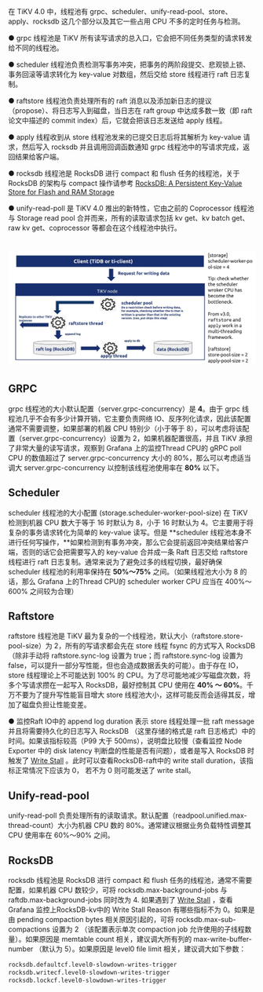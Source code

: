 在 TiKV 4.0 中，线程池有 grpc、scheduler、unify-read-pool、store、apply、rocksdb 这几个部分以及其它一些占用 CPU 不多的定时任务与检测。

●     grpc 线程池是 TiKV 所有读写请求的总入口，它会把不同任务类型的请求转发给不同的线程池。 

●     scheduler 线程池负责检测写事务冲突，把事务的两阶段提交、悲观锁上锁、事务回滚等请求转化为 key-value 对数组，然后交给 store 线程进行 raft 日志复制。

●     raftstore 线程池负责处理所有的 raft 消息以及添加新日志的提议（propose）、将日志写入到磁盘，当日志在 raft group 中达成多数一致（即 raft 论文中描述的 commit index）后，它就会把该日志发送给 apply 线程。

●     apply 线程收到从 store 线程池发来的已提交日志后将其解析为 key-value 请求，然后写入 rocksdb 并且调用回调函数通知 grpc 线程池中的写请求完成，返回结果给客户端。

●     rocksdb 线程池是 RocksDB 进行 compact 和 flush 任务的线程池，关于 RocksDB 的架构与 compact 操作请参考 [RocksDB: A Persistent Key-Value Store for Flash and RAM Storage](https://github.com/facebook/rocksdb)

●     unify-read-poll 是 TiKV 4.0 推出的新特性，它由之前的 Coprocessor 线程池与 Storage read pool 合并而来，所有的读取请求包括 kv get、kv batch get、raw kv get、coprocessor 等都会在这个线程池中执行。

# ![图片](https://github.com/pingcap-incubator/tidb-in-action/blob/master/res/session4/chapter8/tikv-config-optimize/tikv_thread_pool.jpg)
## GRPC
grpc 线程池的大小默认配置（server.grpc-concurrency）是 **4**。由于 grpc 线程池几乎不会有多少计算开销，它主要负责网络 IO、反序列化请求，因此该配置通常不需要调整，如果部署的机器 CPU 特别少（小于等于 8），可以考虑将该配置（server.grpc-concurrency）设置为 2，如果机器配置很高，并且 TiKV 承担了非常大量的读写请求，观察到 Grafana 上的监控Thread CPU的 gRPC poll CPU 的数值超过了 server.grpc-concurrency 大小的 80%，那么可以考虑适当调大  server.grpc-concurrency 以控制该线程池使用率在 **80%** 以下。

 

## Scheduler
scheduler 线程池的大小配置  (storage.scheduler-worker-pool-size) 在 TiKV 检测到机器 CPU 数大于等于 16 时默认为 8，小于 16 时默认为 4。它主要用于将复杂的事务请求转化为简单的 key-value 读写。但是 **scheduler 线程池本身不进行任何写操作，**如果检测到有事务冲突，那么它会提前返回冲突结果给客户端，否则的话它会把需要写入的 key-value 合并成一条 Raft 日志交给 raftstore 线程进行 raft 日志复制。通常来说为了避免过多的线程切换，最好确保 scheduler 线程池的利用率保持在 **50%～75%** 之间。（如果线程池大小为 8 的话，那么 Grafana 上的Thread CPU的 scheduler worker CPU 应当在 400%～600% 之间较为合理）

 

## Raftstore
raftstore 线程池是 TiKV 最为复杂的一个线程池，默认大小（raftstore.store-pool-size）为 2，所有的写请求都会先在 store 线程 fsync 的方式写入 RocksDB （除非手动将 raftstore.sync-log 设置为 true；而 raftstore.sync-log 设置为 false，可以提升一部分写性能，但也会造成数据丢失的可能）。由于存在 IO，store 线程理论上不可能达到 100% 的 CPU。为了尽可能地减少写磁盘次数，将多个写请求攒在一起写入 RocksDB，最好控制其 CPU 使用在 **40% ～ 60%**。千万不要为了提升写性能盲目增大 store 线程池大小，这样可能反而会适得其反，增加了磁盘负担让性能变差。

●     监控Raft IO中的 append log duration 表示 store 线程处理一批 raft message 并且将需要持久化的日志写入 RocksDB （这里存储的格式是 raft 日志格式）中的时间。如果该指标较高（P99 大于 500ms），说明盘比较慢（查看监控 Node Exporter 中的 disk latency 判断盘的性能是否有问题），或者是写入 RocksDB 时触发了 [Write Stall](https://github.com/facebook/rocksdb/wiki/Write-Stalls) 。此时可以查看RocksDB-raft中的 write stall duration，该指标正常情况下应该为 0， 若不为 0 则可能发送了 write stall。

 

## Unify-read-pool
unify-read-poll 负责处理所有的读取请求。默认配置（readpool.unified.max-thread-count）大小为机器 CPU 数的 80%。通常建议根据业务负载特性调整其 CPU 使用率在 60%～90% 之间。

 

## RocksDB
rocksdb 线程池是 RocksDB 进行 compact 和 flush 任务的线程池，通常不需要配置，如果机器 CPU 数较少，可将 rocksdb.max-background-jobs 与 raftdb.max-background-jobs 同时改为 4. 如果遇到了 [Write Stall](https://github.com/facebook/rocksdb/wiki/Write-Stalls) ，查看 Grafana 监控上RocksDB-kv中的 Write Stall Reason 有哪些指标不为 0。如果是由 pending compaction bytes 相关原因引起的，可将 rocksdb.max-sub-compactions 设置为 2 （该配置表示单次 compaction job 允许使用的子线程数量）。如果原因是 memtable count 相关，建议调大所有列的 max-write-buffer-number （默认为 5）。如果原因是 level0 file limit 相关，建议调大如下参数：

```
rocksdb.defaultcf.level0-slowdown-writes-trigger
rocksdb.writecf.level0-slowdown-writes-trigger
rocksdb.lockcf.level0-slowdown-writes-trigger
```
 
